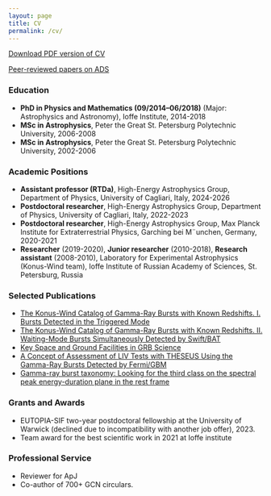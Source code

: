 ```yaml
---
layout: page
title: CV
permalink: /cv/
---
```


[Download PDF version of CV](/assets/docs/cv.pdf)

[Peer-reviewed papers on ADS](https://ui.adsabs.harvard.edu/public-libraries/Pkam8mgQQHuv1FsdqrzuBQ)

### Education
- **PhD in Physics and Mathematics (09/2014–06/2018)** (Major: Astrophysics and Astronomy), Ioffe Institute, 2014-2018
- **MSc in Astrophysics**, Peter the Great St. Petersburg Polytechnic University, 2006-2008
- **MSc in Astrophysics**, Peter the Great St. Petersburg Polytechnic University, 2002-2006

### Academic Positions
- **Assistant professor (RTDa)**, High-Energy Astrophysics Group, Department of Physics, University of
Cagliari, Italy, 2024-2026
- **Postdoctoral researcher**, High-Energy Astrophysics Group, Department of Physics, University of
Cagliari, Italy, 2022-2023
- **Postdoctoral researcher**, High-Energy Astrophysics Group, Max Planck Institute for Extraterrestrial Physics, Garching bei M¨unchen, Germany, 2020-2021
- **Researcher** (2019-2020), **Junior researcher** (2010-2018), **Research assistant** (2008-2010), Laboratory for Experimental Astrophysics (Konus-Wind team), Ioffe Institute of Russian Academy of Sciences, St. Petersburg, Russia

### Selected Publications
- [The Konus-Wind Catalog of Gamma-Ray Bursts with Known Redshifts. I. Bursts Detected in the Triggered Mode](https://ui.adsabs.harvard.edu/abs/2017ApJ...850..161T/abstract)
- [The Konus-Wind Catalog of Gamma-Ray Bursts with Known Redshifts. II. Waiting-Mode Bursts Simultaneously Detected by Swift/BAT](https://ui.adsabs.harvard.edu/abs/2021ApJ...908...83T/abstract)
- [Key Space and Ground Facilities in GRB Science](https://ui.adsabs.harvard.edu/abs/2022Univ....8..373T/abstract)
- [A Concept of Assessment of LIV Tests with THESEUS Using the Gamma-Ray Bursts Detected by Fermi/GBM](https://ui.adsabs.harvard.edu/abs/2023Univ....9..359T/abstract)
- [Gamma-ray burst taxonomy: Looking for the third class on the spectral peak energy-duration plane in the rest frame](https://ui.adsabs.harvard.edu/abs/2025A%26A...698A.169T/abstract)

### Grants and Awards
- EUTOPIA-SIF two-year postdoctoral fellowship at the University of Warwick (declined due to incompatibility with another job offer), 2023.
- Team award for the best scientific work in 2021 at Ioffe institute

### Professional Service
- Reviewer for ApJ
- Co-author of 700+ GCN circulars.
<!-- - SOC for COSPAR 2026 -->
